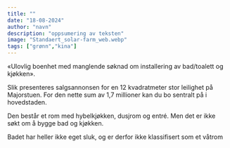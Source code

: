 ```yaml
---
title: ""
date: "18-08-2024"
author: "navn"
description: "oppsumering av teksten"
image: "Standaert_solar-farm_web.webp"
tags: ["grønn","kina"]
---
```


«Ulovlig boenhet med manglende søknad om installering av bad/toalett og kjøkken».

Slik presenteres salgsannonsen for en 12 kvadratmeter stor leilighet på Majorstuen. For den nette sum av 1,7 millioner kan du bo sentralt på i hovedstaden.

Den består et rom med hybelkjøkken, dusjrom og entré. Men det er ikke søkt om å bygge bad og kjøkken.

Badet har heller ikke eget sluk, og er derfor ikke klassifisert som et våtrom

